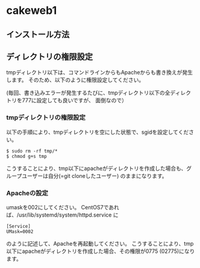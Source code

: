 # cakeweb1

## インストール方法


## ディレクトリの権限設定

tmpディレクトリ以下は、コマンドラインからもApacheからも書き換えが発生します。
そのため、以下のように権限設定してください。

(毎回、書き込みエラーが発生するたびに、tmpディレクトリ以下の全ディレクトリを777に設定しても良いですが、
面倒なので）

### tmpディレクトリの権限設定

以下の手順により、tmpディレクトリを空にした状態で、sgidを設定してください。

    $ sudo rm -rf tmp/*
    $ chmod g+s tmp

こうすることにより、tmp以下にapacheがディレクトリを作成した場合も、グループユーザーは自分(=git cloneしたユーザー)
のままになります。

### Apacheの設定
 
umaskを002にしてください。
CentOS7であれば、/usr/lib/systemd/system/httpd.service に

    [Service]
    UMask=0002

のように記述して、Apacheを再起動してください。
こうすることにより、tmp以下にapacheがディレクトリを作成した場合、その権限が0775 (02775)になります。


